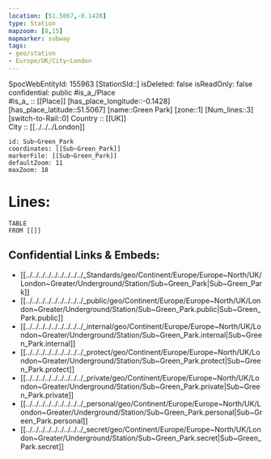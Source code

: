 ```yaml
---
location: [51.5067,-0.1428] 
type: Station 
mapzoom: [8,15] 
mapmarker: subway 
tags:
- geo/station
- Europe/UK/City~London
---
```

SpocWebEntityId: 155963
[StationSId::] 
isDeleted: false
isReadOnly: false
confidential: public
#is_a_/Place  
#is_a_ :: [[Place]] 
[has_place_longitude::-0.1428] 
[has_place_latitude::51.5067] 
[name::Green Park] 
[zone::1] 
[Num_lines::3] 
[switch-to-Rail::0] 
Country :: [[UK]]  
City :: [[../../../London]]  


```leaflet
id: Sub~Green_Park
coordinates: [[Sub~Green_Park]] 
markerFile: [[Sub~Green_Park]] 
defaultZoom: 11 
maxZoom: 18
```


# Lines: 
```dataview
TABLE 
FROM [[]] 
```

## Confidential Links & Embeds: 
- [[../../../../../../../../../_Standards/geo/Continent/Europe/Europe~North/UK/London~Greater/Underground/Station/Sub~Green_Park|Sub~Green_Park]] 
- [[../../../../../../../../../_public/geo/Continent/Europe/Europe~North/UK/London~Greater/Underground/Station/Sub~Green_Park.public|Sub~Green_Park.public]] 
- [[../../../../../../../../../_internal/geo/Continent/Europe/Europe~North/UK/London~Greater/Underground/Station/Sub~Green_Park.internal|Sub~Green_Park.internal]] 
- [[../../../../../../../../../_protect/geo/Continent/Europe/Europe~North/UK/London~Greater/Underground/Station/Sub~Green_Park.protect|Sub~Green_Park.protect]] 
- [[../../../../../../../../../_private/geo/Continent/Europe/Europe~North/UK/London~Greater/Underground/Station/Sub~Green_Park.private|Sub~Green_Park.private]] 
- [[../../../../../../../../../_personal/geo/Continent/Europe/Europe~North/UK/London~Greater/Underground/Station/Sub~Green_Park.personal|Sub~Green_Park.personal]] 
- [[../../../../../../../../../_secret/geo/Continent/Europe/Europe~North/UK/London~Greater/Underground/Station/Sub~Green_Park.secret|Sub~Green_Park.secret]] 
